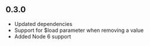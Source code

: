 ## 0.3.0 

* Updated dependencies
* Support for $load parameter when removing a value
* Added Node 6 support
